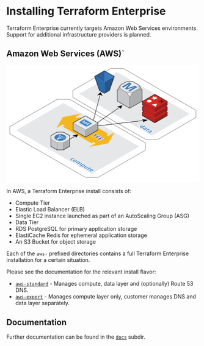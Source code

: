 # Installing Terraform Enterprise

Terraform Enterprise currently targets Amazon Web Services environments. Support for additional infrastructure providers is planned.

## Amazon Web Services (AWS)`

![aws-infra-architecture](docs/assets/aws-infra-architecture.png)

In AWS, a Terraform Enterprise install consists of:

 * Compute Tier
  * Elastic Load Balancer (ELB)
  * Single EC2 instance launched as part of an AutoScaling Group (ASG)
 * Data Tier
  * RDS PostgreSQL for primary application storage
  * ElastiCache Redis for ephemeral application storage
  * An S3 Bucket for object storage

Each of the `aws-` prefixed directories contains a full Terraform Enterprise installation for a certain situation.

Please see the documentation for the relevant install flavor:

* [`aws-standard`](aws-standard/) - Manages compute, data layer and (optionally) Route 53 DNS.
* [`aws-expert`](aws-expert/) - Manages compute layer only, customer manages DNS and data layer separately.

## Documentation

Further documentation can be found in the [`docs`](docs/) subdir.
